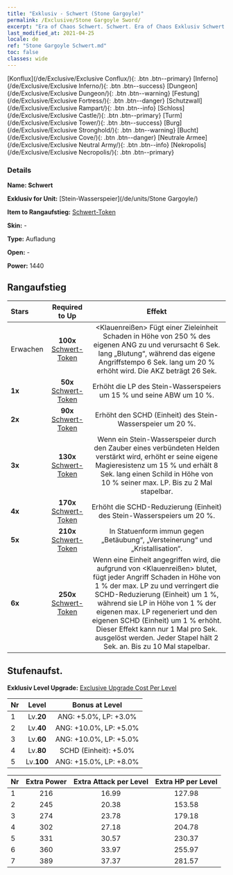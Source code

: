 ```yaml
---
title: "Exklusiv - Schwert (Stone Gargoyle)"
permalink: /Exclusive/Stone Gargoyle Sword/
excerpt: "Era of Chaos Schwert. Schwert. Era of Chaos Exklusiv Schwert. Stein-Wasserspeier Exklusiv."
last_modified_at: 2021-04-25
locale: de
ref: "Stone Gargoyle Schwert.md"
toc: false
classes: wide
---
```

 [Konflux](/de/Exclusive/Exclusive Conflux/){: .btn .btn--primary} [Inferno](/de/Exclusive/Exclusive Inferno/){: .btn .btn--success} [Dungeon](/de/Exclusive/Exclusive Dungeon/){: .btn .btn--warning} [Festung](/de/Exclusive/Exclusive Fortress/){: .btn .btn--danger} [Schutzwall](/de/Exclusive/Exclusive Rampart/){: .btn .btn--info} [Schloss](/de/Exclusive/Exclusive Castle/){: .btn .btn--primary} [Turm](/de/Exclusive/Exclusive Tower/){: .btn .btn--success} [Burg](/de/Exclusive/Exclusive Stronghold/){: .btn .btn--warning} [Bucht](/de/Exclusive/Exclusive Cove/){: .btn .btn--danger} [Neutrale Armee](/de/Exclusive/Exclusive Neutral Army/){: .btn .btn--info} [Nekropolis](/de/Exclusive/Exclusive Necropolis/){: .btn .btn--primary} 

### Details
 **Name: Schwert** 

 **Exklusiv for Unit:** [Stein-Wasserspeier](/de/units/Stone Gargoyle/) 

 **Item to Rangaufstieg:** [Schwert-Token](/ItemsDE/con_912/)

 **Skin:** -

 **Type:** Aufladung

 **Open:** -

 **Power:** 1440

## Rangaufstieg

  |     Stars    |  Required to Up | Effekt |
  |:-------------|:---------------:|:---------------:|
  |  Erwachen  | **100x** [Schwert-Token](/ItemsDE/con_912/) | <Klauenreißen> Fügt einer Zieleinheit Schaden in Höhe von 250 % des eigenen ANG zu und verursacht 6 Sek. lang „Blutung“, während das eigene Angriffstempo 6 Sek. lang um 20 % erhöht wird. Die AKZ beträgt 26 Sek. |
  | **1x** <i class="fas fa-star"/> | **50x** [Schwert-Token](/ItemsDE/con_912/) | Erhöht die LP des Stein-Wasserspeiers um 15 % und seine ABW um 10 %. |
  | **2x** <i class="fas fa-star"/> | **90x** [Schwert-Token](/ItemsDE/con_912/) | Erhöht den SCHD (Einheit) des Stein-Wasserspeier um 20 %. |
  | **3x** <i class="fas fa-star"/> | **130x** [Schwert-Token](/ItemsDE/con_912/) | <Magisches Erwachen> Wenn ein Stein-Wasserspeier durch den Zauber eines verbündeten Helden verstärkt wird, erhöht er seine eigene Magieresistenz um 15 % und erhält 8 Sek. lang einen Schild in Höhe von 10 % seiner max. LP. Bis zu 2 Mal stapelbar. |
  | **4x** <i class="fas fa-star"/> | **170x** [Schwert-Token](/ItemsDE/con_912/) | Erhöht die SCHD-Reduzierung (Einheit) des Stein-Wasserspeiers um 20 %. |
  | **5x** <i class="fas fa-star"/> | **210x** [Schwert-Token](/ItemsDE/con_912/) | In Statuenform immun gegen „Betäubung“, „Versteinerung“ und „Kristallisation“. |
  | **6x** <i class="fas fa-star"/> | **250x** [Schwert-Token](/ItemsDE/con_912/) | <Steinmaske> Wenn eine Einheit angegriffen wird, die aufgrund von <Klauenreißen> blutet, fügt jeder Angriff Schaden in Höhe von 1 % der max. LP zu und verringert die SCHD-Reduzierung (Einheit) um 1 %, während sie LP in Höhe von 1 % der eigenen max. LP regeneriert und den eigenen SCHD (Einheit) um 1 % erhöht. Dieser Effekt kann nur 1 Mal pro Sek. ausgelöst werden. Jeder Stapel hält 2 Sek. an. Bis zu 10 Mal stapelbar. |


## Stufenaufst.
 **Exklusiv Level Upgrade:** [Exclusive Upgrade Cost Per Level](/Exclusive/ExclusiveUpgradeCostPerLevel/)

  |  Nr  |   Level  | Bonus at Level |
  |:-----|:--------:|:--------------:|
  | 1 | Lv.**20** | ANG: +5.0%, LP: +3.0% |
  | 2 | Lv.**40** | ANG: +10.0%, LP: +5.0% |
  | 3 | Lv.**60** | ANG: +10.0%, LP: +5.0% |
  | 4 | Lv.**80** | SCHD (Einheit): +5.0% |
  | 5 | Lv.**100** | ANG: +15.0%, LP: +8.0% |


  |  Nr  |  Extra Power | Extra Attack per Level | Extra HP per Level |
  |:-----|:--------:|:--------:|:--------:|
  | 1 | 216 | 16.99 | 127.98 |
  | 2 | 245 | 20.38 | 153.58 |
  | 3 | 274 | 23.78 | 179.18 |
  | 4 | 302 | 27.18 | 204.78 |
  | 5 | 331 | 30.57 | 230.37 |
  | 6 | 360 | 33.97 | 255.97 |
  | 7 | 389 | 37.37 | 281.57 |


